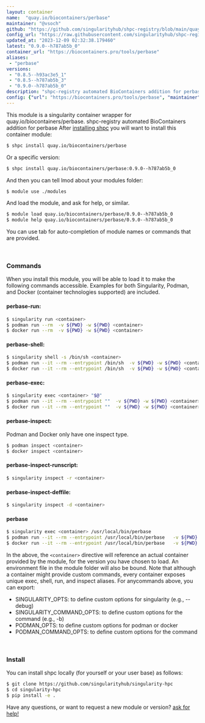 ```yaml
---
layout: container
name:  "quay.io/biocontainers/perbase"
maintainer: "@vsoch"
github: "https://github.com/singularityhub/shpc-registry/blob/main/quay.io/biocontainers/perbase/container.yaml"
config_url: "https://raw.githubusercontent.com/singularityhub/shpc-registry/main/quay.io/biocontainers/perbase/container.yaml"
updated_at: "2023-12-09 02:32:38.179460"
latest: "0.9.0--h787ab5b_0"
container_url: "https://biocontainers.pro/tools/perbase"
aliases:
 - "perbase"
versions:
 - "0.8.5--h93ac3e5_1"
 - "0.8.5--h787ab5b_3"
 - "0.9.0--h787ab5b_0"
description: "shpc-registry automated BioContainers addition for perbase"
config: {"url": "https://biocontainers.pro/tools/perbase", "maintainer": "@vsoch", "description": "shpc-registry automated BioContainers addition for perbase", "latest": {"0.9.0--h787ab5b_0": "sha256:0cba2dbcc507e4108fb8c2bf4e5932ac869835daa72a0b7196607748cc19bb1e"}, "tags": {"0.8.5--h93ac3e5_1": "sha256:306bfc77a7e69036f16afb048c93abef6661c15ea5c4d21c13bb108935d90328", "0.8.5--h787ab5b_3": "sha256:aceec74cd00d995a86cbcb077ac8f177311bc751faa0f3429ebecfeed3eadc35", "0.9.0--h787ab5b_0": "sha256:0cba2dbcc507e4108fb8c2bf4e5932ac869835daa72a0b7196607748cc19bb1e"}, "docker": "quay.io/biocontainers/perbase", "aliases": {"perbase": "/usr/local/bin/perbase"}}
---
```


This module is a singularity container wrapper for quay.io/biocontainers/perbase.
shpc-registry automated BioContainers addition for perbase
After [installing shpc](#install) you will want to install this container module:


```bash
$ shpc install quay.io/biocontainers/perbase
```

Or a specific version:

```bash
$ shpc install quay.io/biocontainers/perbase:0.9.0--h787ab5b_0
```

And then you can tell lmod about your modules folder:

```bash
$ module use ./modules
```

And load the module, and ask for help, or similar.

```bash
$ module load quay.io/biocontainers/perbase/0.9.0--h787ab5b_0
$ module help quay.io/biocontainers/perbase/0.9.0--h787ab5b_0
```

You can use tab for auto-completion of module names or commands that are provided.

<br>

### Commands

When you install this module, you will be able to load it to make the following commands accessible.
Examples for both Singularity, Podman, and Docker (container technologies supported) are included.

#### perbase-run:

```bash
$ singularity run <container>
$ podman run --rm  -v ${PWD} -w ${PWD} <container>
$ docker run --rm  -v ${PWD} -w ${PWD} <container>
```

#### perbase-shell:

```bash
$ singularity shell -s /bin/sh <container>
$ podman run --it --rm --entrypoint /bin/sh  -v ${PWD} -w ${PWD} <container>
$ docker run --it --rm --entrypoint /bin/sh  -v ${PWD} -w ${PWD} <container>
```

#### perbase-exec:

```bash
$ singularity exec <container> "$@"
$ podman run --it --rm --entrypoint ""  -v ${PWD} -w ${PWD} <container> "$@"
$ docker run --it --rm --entrypoint ""  -v ${PWD} -w ${PWD} <container> "$@"
```

#### perbase-inspect:

Podman and Docker only have one inspect type.

```bash
$ podman inspect <container>
$ docker inspect <container>
```

#### perbase-inspect-runscript:

```bash
$ singularity inspect -r <container>
```

#### perbase-inspect-deffile:

```bash
$ singularity inspect -d <container>
```


#### perbase

```bash
$ singularity exec <container> /usr/local/bin/perbase
$ podman run --it --rm --entrypoint /usr/local/bin/perbase   -v ${PWD} -w ${PWD} <container> -c " $@"
$ docker run --it --rm --entrypoint /usr/local/bin/perbase   -v ${PWD} -w ${PWD} <container> -c " $@"
```



In the above, the `<container>` directive will reference an actual container provided
by the module, for the version you have chosen to load. An environment file in the
module folder will also be bound. Note that although a container
might provide custom commands, every container exposes unique exec, shell, run, and
inspect aliases. For anycommands above, you can export:

 - SINGULARITY_OPTS: to define custom options for singularity (e.g., --debug)
 - SINGULARITY_COMMAND_OPTS: to define custom options for the command (e.g., -b)
 - PODMAN_OPTS: to define custom options for podman or docker
 - PODMAN_COMMAND_OPTS: to define custom options for the command

<br>

### Install

You can install shpc locally (for yourself or your user base) as follows:

```bash
$ git clone https://github.com/singularityhub/singularity-hpc
$ cd singularity-hpc
$ pip install -e .
```

Have any questions, or want to request a new module or version? [ask for help!](https://github.com/singularityhub/singularity-hpc/issues)